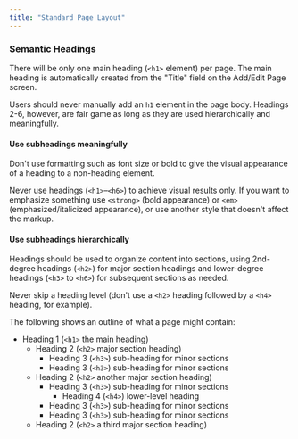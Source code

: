 ```yaml
---
title: "Standard Page Layout"
---
```


### Semantic Headings

There will be only one main heading (`<h1>` element) per page. The main heading is automatically created from the "Title" field on the Add/Edit Page screen.

Users should never manually add an `h1` element in the page body. Headings 2-6, however, are fair game as long as they are used hierarchically and meaningfully.

#### Use subheadings meaningfully

Don't use formatting such as font size or bold to give the visual appearance of a heading to a non-heading element.

Never use headings (`<h1>`&ndash;`<h6>`) to achieve visual results only. If you want to emphasize something use `<strong>` (bold appearance) or `<em>` (emphasized/italicized appearance), or use another style that doesn't affect the markup.

#### Use subheadings hierarchically

Headings should be used to organize content into sections, using 2nd-degree headings (`<h2>`) for major section headings and lower-degree headings (`<h3>` to `<h6>`) for subsequent sections as needed.

Never skip a heading level (don't use a `<h2>` heading followed by a `<h4>` heading, for example).

The following shows an outline of what a page might contain:

* Heading 1 (`<h1>` the main heading)
	- Heading 2 (`<h2>` major section heading)
		- Heading 3 (`<h3>`) sub-heading for minor sections
		- Heading 3 (`<h3>`) sub-heading for minor sections
	- Heading 2 (`<h2>` another major section heading)
		- Heading 3 (`<h3>`) sub-heading for minor sections
			- Heading 4 (`<h4>`) lower-level heading
		- Heading 3 (`<h3>`) sub-heading for minor sections
		- Heading 3 (`<h3>`) sub-heading for minor sections
	- Heading 2 (`<h2>` a third major section heading)

